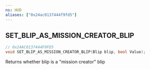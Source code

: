 ```yaml
---
ns: HUD
aliases: ["0x24ac0137444f9fd5"]
---
```

## SET_BLIP_AS_MISSION_CREATOR_BLIP

```c
// 0x24AC0137444F9FD5
void SET_BLIP_AS_MISSION_CREATOR_BLIP(Blip blip, bool Value);
```

Returns whether blip is a "mission creator" blip

